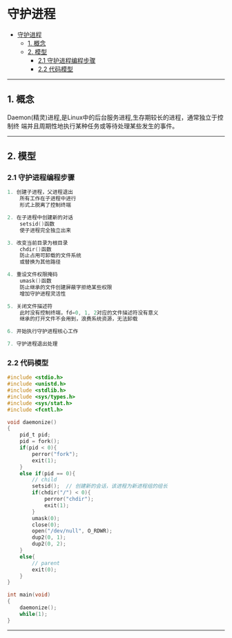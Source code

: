 # 守护进程

- [守护进程](#守护进程)
  - [1. 概念](#1-概念)
  - [2. 模型](#2-模型)
    - [2.1 守护进程编程步骤](#21-守护进程编程步骤)
    - [2.2 代码模型](#22-代码模型)

---

## 1. 概念

Daemon(精灵)进程,是Linux中的后台服务进程,生存期较长的进程，通常独立于控制终
端并且周期性地执行某种任务或等待处理某些发生的事件。

---

## 2. 模型

### 2.1 守护进程编程步骤

```c
1. 创建子进程，父进程退出
    所有工作在子进程中进行
    形式上脱离了控制终端

2. 在子进程中创建新的对话
    setsid()函数
    使子进程完全独立出来

3. 改变当前目录为根目录
    chdir()函数
    防止占用可卸载的文件系统
    或替换为其他路径

4. 重设文件权限掩码
    umask()函数
    防止继承的文件创建屏蔽字拒绝某些权限
    增加守护进程灵活性

5. 关闭文件描述符
    此时没有控制终端，fd=0, 1, 2对应的文件描述符没有意义
    继承的打开文件不会用到，浪费系统资源，无法卸载

6. 开始执行守护进程核心工作

7. 守护进程退出处理
```

### 2.2 代码模型

```c
#include <stdio.h>
#include <unistd.h>
#include <stdlib.h>
#include <sys/types.h>
#include <sys/stat.h>
#include <fcntl.h>

void daemonize()
{
    pid_t pid;
    pid = fork();
    if(pid < 0){
        perror("fork");
        exit(1);
    }
    else if(pid == 0){
        // child
        setsid();  // 创建新的会话，该进程为新进程组的组长
        if(chdir("/") < 0){
            perror("chdir");
            exit(1);
        }
        umask(0);
        close(0);
        open("/dev/null", O_RDWR);
        dup2(0, 1);
        dup2(0, 2);
    }
    else{
        // parent
        exit(0);
    }
}

int main(void)
{
    daemonize();
    while(1);
}
```

---

